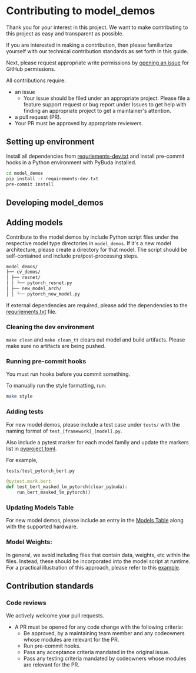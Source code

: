 # Contributing to model_demos

Thank you for your interest in this project.
We want to make contributing to this project as easy and transparent as possible.

If you are interested in making a contribution, then please familiarize
yourself with our technical contribution standards as set forth in this guide.

Next, please request appropriate write permissions by [opening an
issue](https://github.com/tenstorrent/tt-buda/issues/new/choose) for
GitHub permissions.

All contributions require:

- an issue
  - Your issue should be filed under an appropriate project. Please file a
    feature support request or bug report under Issues to get help with finding
    an appropriate project to get a maintainer's attention.
- a pull request (PR).
- Your PR must be approved by appropriate reviewers.

## Setting up environment

Install all dependencies from [requriements-dev.txt](requirements-dev.txt) and install pre-commit hooks in a Python environment with PyBuda installed.

```bash
cd model_demos
pip install -r requirements-dev.txt
pre-commit install
```

## Developing model_demos

## Adding models

Contribute to the model demos by include Python script files under the respective model type directories in `model_demos`. If it's a new model architecture, please create a directory for that model. The script should be self-contained and include pre/post-processing steps.

```bash
model_demos/
├── cv_demos/
│ ├── resnet/
│ │ └── pytorch_resnet.py
│ ├── new_model_arch/
│ │ └── pytorch_new_model.py
```

If external dependencies are required, please add the dependencies to the [requriements.txt](requirements.txt) file.

### Cleaning the dev environment

`make clean` and `make clean_tt` clears out model and build artifacts. Please make sure no artifacts are being pushed.

### Running pre-commit hooks

You must run hooks before you commit something.

To manually run the style formatting, run:

```bash
make style
```

### Adding tests

For new model demos, please include a test case under `tests/` with the naming format of `test_[framework]_[model].py`.

Also include a pytest marker for each model family and update the markers list in [pyproject.toml](pyproject.toml).

For example,

```python
tests/test_pytorch_bert.py

@pytest.mark.bert
def test_bert_masked_lm_pytorch(clear_pybuda):
    run_bert_masked_lm_pytorch()
```

### Updating Models Table

For new model demos, please include an entry in the [Models Table](README.md/#models-table) along with the supported hardware.


### Model Weights:

In general, we avoid including files that contain data, weights, etc within the files. Instead, these should be incorporated into the model script at runtime. For a practical illustration of this approach, please refer to this [example](https://github.com/tenstorrent/tt-buda-demos/blob/main/model_demos/cv_demos/resnet/onnx_resnet.py#L68).

## Contribution standards

### Code reviews

We actively welcome your pull requests.
- A PR must be opened for any code change with the following criteria:
  - Be approved, by a maintaining team member and any codeowners whose modules
    are relevant for the PR.
  - Run pre-commit hooks.
  - Pass any acceptance criteria mandated in the original issue.
  - Pass any testing criteria mandated by codeowners whose modules are relevant
    for the PR.
